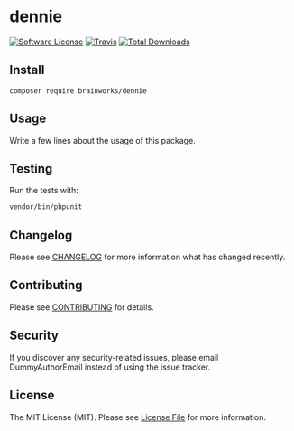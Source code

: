 # dennie

[![Software License](https://img.shields.io/badge/license-MIT-brightgreen.svg?style=flat-square)](LICENSE.md)
[![Travis](https://img.shields.io/travis/brainworks/dennie.svg?style=flat-square)]()
[![Total Downloads](https://img.shields.io/packagist/dt/brainworks/dennie.svg?style=flat-square)](https://packagist.org/packages/brainworks/dennie)

## Install
`composer require brainworks/dennie`

## Usage
Write a few lines about the usage of this package.

## Testing
Run the tests with:

``` bash
vendor/bin/phpunit
```

## Changelog
Please see [CHANGELOG](CHANGELOG.md) for more information what has changed recently.

## Contributing
Please see [CONTRIBUTING](CONTRIBUTING.md) for details.

## Security
If you discover any security-related issues, please email DummyAuthorEmail instead of using the issue tracker.

## License
The MIT License (MIT). Please see [License File](/LICENSE.md) for more information.